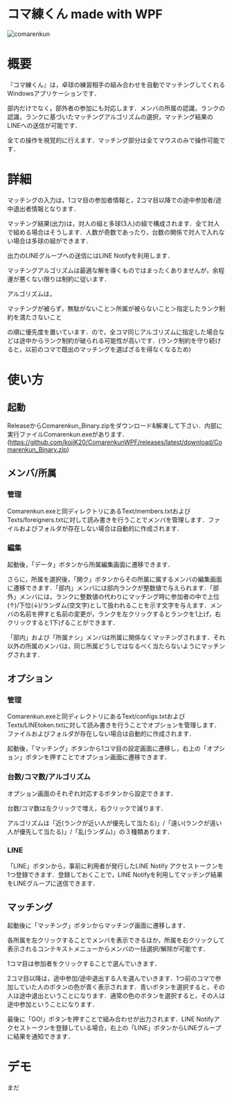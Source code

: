 # コマ練くん made with WPF
![comarenkun](https://user-images.githubusercontent.com/50648545/81162328-f7fc6a80-8fc7-11ea-8f25-d552683c2003.png)

# 概要

『コマ練くん』は，卓球の練習相手の組み合わせを自動でマッチングしてくれるWindowsアプリケーションです．

部内だけでなく，部外者の参加にも対応します．メンバの所属の認識，ランクの認識，ランクに基づいたマッチングアルゴリズムの選択，マッチング結果のLINEへの送信が可能です．

全ての操作を視覚的に行えます．マッチング部分は全てマウスのみで操作可能です．

# 詳細

マッチングの入力は，1コマ目の参加者情報と，2コマ目以降での途中参加者/途中退出者情報となります．

マッチング結果(出力)は，対人の組と多球(3人)の組で構成されます．全て対人で組める場合はそうします．人数が奇数であったり，台数の関係で対人で入れない場合は多球の組ができます．

出力のLINEグループへの送信にはLINE Notifyを利用します．

マッチングアルゴリズムは最適な解を導くものではまったくありませんが，余程運が悪くない限りは制約に従います．

アルゴリズムは，

マッチングが被らず，無駄がないこと＞所属が被らないこと＞指定したランク制約を満たさないこと

の順に優先度を置いています．ので，全コマ同じアルゴリズムに指定した場合などは途中からランク制約が破られる可能性が高いです．(ランク制約を守り続けると，以前のコマで既出のマッチングを選ばざるを得なくなるため)

# 使い方

## 起動

ReleaseからComarenkun_Binary.zipをダウンロード&解凍して下さい．内部に実行ファイルComarenkun.exeがあります．(https://github.com/kojiK20/ComarenkunWPF/releases/latest/download/Comarenkun_Binary.zip)

## メンバ/所属

### 管理

Comarenkun.exeと同ディレクトリにあるText/members.txtおよびTexts/foreigners.txtに対して読み書きを行うことでメンバを管理します．ファイルおよびフォルダが存在しない場合は自動的に作成されます．

### 編集

起動後，「データ」ボタンから所属編集画面に遷移できます．

さらに，所属を選択後，「開ク」ボタンからその所属に属するメンバの編集画面に遷移できます．「部内」メンバには部内ランクが整数値で与えられます．「部外」メンバには，ランクに整数値の代わりにマッチング時に参加者の中で上位(↑)/下位(↓)/ランダム(空文字)として扱われることを示す文字を与えます．メンバの名前を押すと名前の変更が，ランクを左クリックするとランクを1上げ，右クリックすると1下げることができます．

「部内」および「所属ナシ」メンバは所属に関係なくマッチングされます．それ以外の所属のメンバは，同じ所属どうしではなるべく当たらないようにマッチングされます．

## オプション

### 管理

Comarenkun.exeと同ディレクトリにあるText/configs.txtおよびTexts/LINEtoken.txtに対して読み書きを行うことでオプションを管理します．ファイルおよびフォルダが存在しない場合は自動的に作成されます．

起動後，「マッチング」ボタンから1コマ目の設定画面に遷移し，右上の「オプション」ボタンを押すことでオプション画面に遷移できます．

### 台数/コマ数/アルゴリズム

オプション画面のそれぞれ対応するボタンから設定できます．

台数/コマ数は左クリックで増え，右クリックで減ります．

アルゴリズムは「近(ランクが近い人が優先して当たる)」/「遠い(ランクが遠い人が優先して当たる)」/「乱(ランダム)」の３種類あります．

### LINE

「LINE」ボタンから，事前に利用者が発行したLINE Notify アクセストークンを1つ登録できます．登録しておくことで，LINE Notifyを利用してマッチング結果をLINEグループに送信できます．

## マッチング

起動後に「マッチング」ボタンからマッチング画面に遷移します．

各所属を左クリックすることでメンバを表示できるほか，所属を右クリックして表示されるコンテキストメニューからメンバの一括選択/解除が可能です．

1コマ目は参加者をクリックすることで選んでいきます．

2コマ目以降は，途中参加/途中退出する人を選んでいきます．1つ前のコマで参加していた人のボタンの色が青く表示されます．青いボタンを選択すると，その人は途中退出ということになります．通常の色のボタンを選択すると，その人は途中参加ということになります．

最後に「GO!」ボタンを押すことで組み合わせが出力されます．LINE Notifyアクセストークンを登録している場合，右上の「LINE」ボタンからLINEグループに結果を通知できます．

# デモ

まだ
